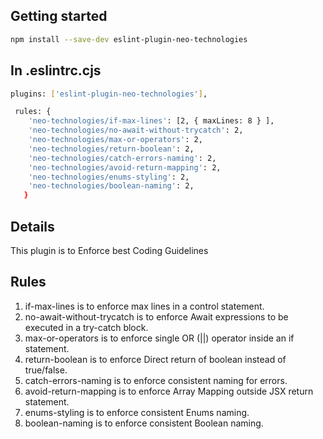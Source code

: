 ## Getting started

```bash
npm install --save-dev eslint-plugin-neo-technologies
```

## In .eslintrc.cjs

```bash
plugins: ['eslint-plugin-neo-technologies'],

 rules: {
    'neo-technologies/if-max-lines': [2, { maxLines: 8 } ],
    'neo-technologies/no-await-without-trycatch': 2,
    'neo-technologies/max-or-operators': 2,
    'neo-technologies/return-boolean': 2,
    'neo-technologies/catch-errors-naming': 2,
    'neo-technologies/avoid-return-mapping': 2,
    'neo-technologies/enums-styling': 2,
    'neo-technologies/boolean-naming': 2,
   }
```

## Details

This plugin is to Enforce best Coding Guidelines

## Rules

1. if-max-lines is to enforce max lines in a control statement.
2. no-await-without-trycatch is to enforce Await expressions to be executed in a try-catch block.
3. max-or-operators is to enforce single OR (||) operator inside an if statement.
4. return-boolean is to enforce Direct return of boolean instead of true/false.
5. catch-errors-naming is to enforce consistent naming for errors.
6. avoid-return-mapping is to enforce Array Mapping outside JSX return statement.
7. enums-styling is to enforce consistent Enums naming.
8. boolean-naming is to enforce consistent Boolean naming.